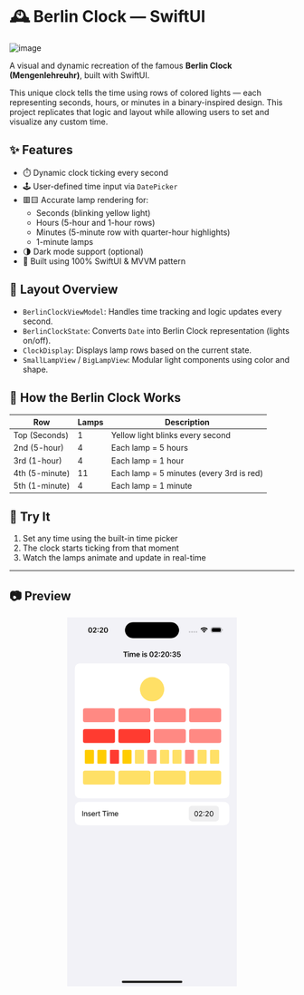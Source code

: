 # 🕰 Berlin Clock — SwiftUI

![image](https://github.com/user-attachments/assets/94b53221-8b5a-40c3-99cf-def21a71ccac)


A visual and dynamic recreation of the famous **Berlin Clock (Mengenlehreuhr)**, built with SwiftUI.

This unique clock tells the time using rows of colored lights — each representing seconds, hours, or minutes in a binary-inspired design. This project replicates that logic and layout while allowing users to set and visualize any custom time.

## ✨ Features

- ⏱️ Dynamic clock ticking every second
- 🕹 User-defined time input via `DatePicker`
- 🟥🟨 Accurate lamp rendering for:
  - Seconds (blinking yellow light)
  - Hours (5-hour and 1-hour rows)
  - Minutes (5-minute row with quarter-hour highlights)
  - 1-minute lamps
- 🌗 Dark mode support (optional)
- 📱 Built using 100% SwiftUI & MVVM pattern

## 📐 Layout Overview

- `BerlinClockViewModel`: Handles time tracking and logic updates every second.
- `BerlinClockState`: Converts `Date` into Berlin Clock representation (lights on/off).
- `ClockDisplay`: Displays lamp rows based on the current state.
- `SmallLampView` / `BigLampView`: Modular light components using color and shape.

## 🧠 How the Berlin Clock Works

| Row               | Lamps | Description                               |
|-------------------|-------|-------------------------------------------|
| Top (Seconds)     | 1     | Yellow light blinks every second          |
| 2nd (5-hour)      | 4     | Each lamp = 5 hours                       |
| 3rd (1-hour)      | 4     | Each lamp = 1 hour                        |
| 4th (5-minute)    | 11    | Each lamp = 5 minutes (every 3rd is red)  |
| 5th (1-minute)    | 4     | Each lamp = 1 minute                      |

## 🧪 Try It

1. Set any time using the built-in time picker
2. The clock starts ticking from that moment
3. Watch the lamps animate and update in real-time


---

## 📷 Preview

<p align="center">
  <img src="BerlinClockScreenShot.png" width="300" alt="Berlin Clock Preview">
</p>
